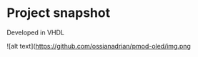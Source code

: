 # Project snapshot

Developed in VHDL

![alt text](https://github.com/ossianadrian/pmod-oled/img.png